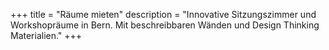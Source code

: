 +++
title = "Räume mieten"
description = "Innovative Sitzungszimmer und Workshopräume in Bern. Mit beschreibbaren Wänden und Design Thinking Materialien."
+++
